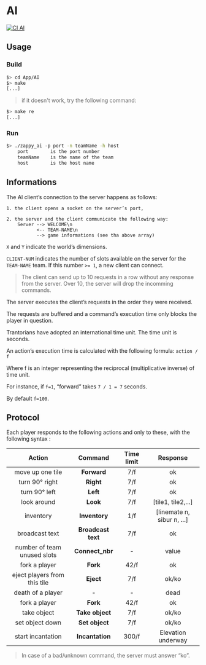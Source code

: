 # AI

[![CI AI][ci-ai-badge]][ci-ai]

## Usage

### Build

```bash
$> cd App/AI
$> make
[...]
```
> if it doesn't work, try the following command:
```bash
$> make re
[...]
```

### Run

```bash 
$> ./zappy_ai -p port -n teamName -h host
    port		is the port number
    teamName	is the name of the team
    host		is the host name
```

## Informations

The AI client’s connection to the server happens as follows:

    1. the client opens a socket on the server’s port,

    2. the server and the client communicate the following way:
        Server --> WELCOME\n
               <-- TEAM-NAME\n
               --> game informations (see tha above array)

```X``` and ```Y``` indicate the world’s dimensions.

```CLIENT-NUM``` indicates the number of slots available on the server for the ```TEAM-NAME``` team.
If this number ```>= 1```, a new client can connect.

> The client can send up to 10 requests in a row without any response from the server. Over 10, the server will drop the incomming commands.

The server executes the client’s requests in the order they were received.

The requests are buffered and a command’s execution time only blocks the player in question.

Trantorians have adopted an international time unit. The time unit is seconds.

An action’s execution time is calculated with the following formula: ```action / f```


Where f is an integer representing the reciprocal (multiplicative inverse) of time unit.

For instance, if ```f=1```, “forward” takes ```7 / 1 = 7``` seconds.

By default ```f=100```.


## Protocol

Each player responds to the following actions and only to these, with the following syntax :

|            Action            |      Command       | Time limit |          Response          |
|:----------------------------:|:------------------:|:----------:|:--------------------------:|
|       move up one tile       |    __Forward__     |    7/f     |             ok             |
|        turn 90° right        |     __Right__      |    7/f     |             ok             |
|        turn 90° left         |      __Left__      |    7/f     |             ok             |
|         look around          |      __Look__      |    7/f     |     [tile1, tile2,...]     |
|          inventory           |   __Inventory__    |    1/f     | [linemate n, sibur n, ...] |
|        broadcast text        | __Broadcast text__ |    7/f     |             ok             |
| number of team unused slots  |  __Connect_nbr__   |     -      |           value            |
|        fork a player         |      __Fork__      |    42/f    |             ok             |
| eject players from this tile |     __Eject__      |    7/f     |           ok/ko            |
|      death of a player       |        _-_         |     -      |            dead            |
|        fork a player         |      __Fork__      |    42/f    |             ok             |
|         take object          |  __Take object__   |    7/f     |           ok/ko            |
|       set object down        |   __Set object__   |    7/f     |           ok/ko            |
|      start incantation       |  __Incantation__   |   300/f    |     Elevation underway     |

> In case of a bad/unknown command, the server must answer “ko”.

[ci-ai]: https://github.com/bobis33/zappy/actions/workflows/AI.yml
[ci-ai-badge]: https://github.com/bobis33/zappy/actions/workflows/AI.yml/badge.svg